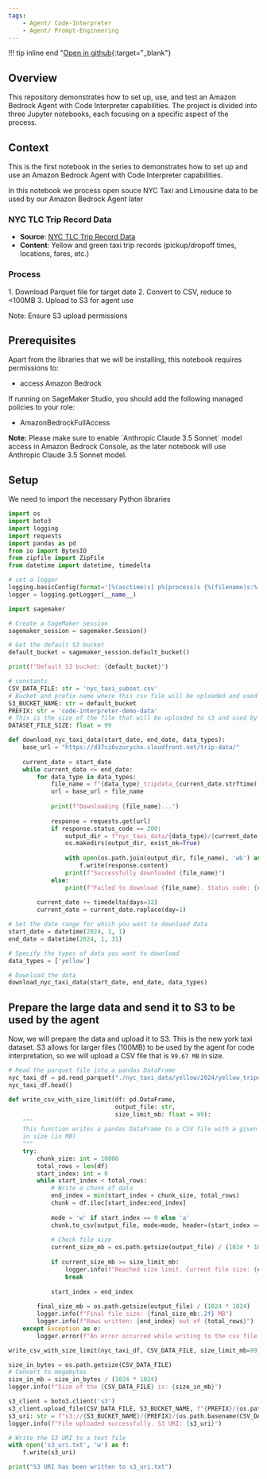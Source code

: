 ```yaml
---
tags:
    - Agent/ Code-Interpreter
    - Agent/ Prompt-Engineering
---
```


!!! tip inline end "[Open in github](https://github.com/aws-samples/agents-and-function-calling/agent-code-interpreter/00_data_prep.ipynb){:target="_blank"}

<h2>Overview</h2>

This repository demonstrates how to set up, use, and test an Amazon Bedrock Agent with Code Interpreter capabilities. The project is divided into three Jupyter notebooks, each focusing on a specific aspect of the process.


<h2>Context</h2>

This is the first notebook in the series to demonstrates how to set up and use an Amazon Bedrock Agent with Code Interpreter capabilities.

In this notebook we process open souce NYC Taxi and Limousine data to be used by our Amazon Bedrock Agent later
<h3>NYC TLC Trip Record Data</h3>

- **Source**: [NYC TLC Trip Record Data](https://www.nyc.gov/site/tlc/about/tlc-trip-record-data.page)
- **Content**: Yellow and green taxi trip records (pickup/dropoff times, locations, fares, etc.)

<h3>Process</h3>
1. Download Parquet file for target date
2. Convert to CSV, reduce to <100MB
3. Upload to S3 for agent use

Note: Ensure S3 upload permissions

<h2>Prerequisites</h2>

Apart from the libraries that we will be installing, this notebook requires permissions to:

<ul>
<li>access Amazon Bedrock</li>
</ul>

If running on SageMaker Studio, you should add the following managed policies to your role:
<ul>
<li>AmazonBedrockFullAccess</li>
</ul>

<div class="alert alert-block alert-info">
<b>Note:</b> Please make sure to enable `Anthropic Claude 3.5 Sonnet` model access in Amazon Bedrock Console, as the later notebook will use Anthropic Claude 3.5 Sonnet model.
</div>

<h2>Setup</h2>

We need to import the necessary Python libraries 


```python
import os
import boto3
import logging
import requests
import pandas as pd
from io import BytesIO
from zipfile import ZipFile
from datetime import datetime, timedelta
```


```python
# set a logger
logging.basicConfig(format='[%(asctime)s] p%(process)s {%(filename)s:%(lineno)d} %(levelname)s - %(message)s', level=logging.INFO)
logger = logging.getLogger(__name__)
```


```python
import sagemaker

# Create a SageMaker session
sagemaker_session = sagemaker.Session()

# Get the default S3 bucket
default_bucket = sagemaker_session.default_bucket()

print(f"Default S3 bucket: {default_bucket}")

```


```python
# constants
CSV_DATA_FILE: str = 'nyc_taxi_subset.csv'
# Bucket and prefix name where this csv file will be uploaded and used as S3 source by code interpreter
S3_BUCKET_NAME: str = default_bucket
PREFIX: str = 'code-interpreter-demo-data'
# This is the size of the file that will be uploaded to s3 and used by the agent (in MB)
DATASET_FILE_SIZE: float = 99
```


```python
def download_nyc_taxi_data(start_date, end_date, data_types):
    base_url = "https://d37ci6vzurychx.cloudfront.net/trip-data/"
    
    current_date = start_date
    while current_date <= end_date:
        for data_type in data_types:
            file_name = f"{data_type}_tripdata_{current_date.strftime('%Y-%m')}.parquet"
            url = base_url + file_name
            
            print(f"Downloading {file_name}...")
            
            response = requests.get(url)
            if response.status_code == 200:
                output_dir = f"nyc_taxi_data/{data_type}/{current_date.year}"
                os.makedirs(output_dir, exist_ok=True)
                
                with open(os.path.join(output_dir, file_name), 'wb') as f:
                    f.write(response.content)
                print(f"Successfully downloaded {file_name}")
            else:
                print(f"Failed to download {file_name}. Status code: {response.status_code}")
        
        current_date += timedelta(days=32)
        current_date = current_date.replace(day=1)

# Set the date range for which you want to download data
start_date = datetime(2024, 1, 1)
end_date = datetime(2024, 1, 31)

# Specify the types of data you want to download
data_types = ['yellow']

# Download the data
download_nyc_taxi_data(start_date, end_date, data_types)

```

<h2>Prepare the large data and send it to S3 to be used by the agent</h2>

Now, we will prepare the data and upload it to S3. This is the new york taxi dataset. S3 allows for larger files (100MB) to be used by the agent for code interpretation, so we will upload a CSV file that is `99.67 MB` in size.


```python
# Read the parquet file into a pandas DataFrame
nyc_taxi_df = pd.read_parquet("./nyc_taxi_data/yellow/2024/yellow_tripdata_2024-01.parquet")
nyc_taxi_df.head()
```


```python
def write_csv_with_size_limit(df: pd.DataFrame, 
                              output_file: str, 
                              size_limit_mb: float = 99):
    """
    This function writes a pandas DataFrame to a CSV file with a given limit
    in size (in MB)
    """
    try:
        chunk_size: int = 10000 
        total_rows = len(df)
        start_index: int = 0
        while start_index < total_rows:
            # Write a chunk of data
            end_index = min(start_index + chunk_size, total_rows)
            chunk = df.iloc[start_index:end_index]
            
            mode = 'w' if start_index == 0 else 'a'
            chunk.to_csv(output_file, mode=mode, header=(start_index == 0), index=False)
            
            # Check file size
            current_size_mb = os.path.getsize(output_file) / (1024 * 1024)
            
            if current_size_mb >= size_limit_mb:
                logger.info(f"Reached size limit. Current file size: {current_size_mb:.2f} MB")
                break
            
            start_index = end_index
            
        final_size_mb = os.path.getsize(output_file) / (1024 * 1024)
        logger.info(f"Final file size: {final_size_mb:.2f} MB")
        logger.info(f"Rows written: {end_index} out of {total_rows}")
    except Exception as e:
        logger.error(f"An error occurred while writing to the csv file with the limit of {size_limit_mb}: {e}")
```


```python
write_csv_with_size_limit(nyc_taxi_df, CSV_DATA_FILE, size_limit_mb=99)
```


```python
size_in_bytes = os.path.getsize(CSV_DATA_FILE)
# Convert to megabytes
size_in_mb = size_in_bytes / (1024 * 1024)
logger.info(f"Size of the {CSV_DATA_FILE} is: {size_in_mb}")
```


```python
s3_client = boto3.client('s3')
s3_client.upload_file(CSV_DATA_FILE, S3_BUCKET_NAME, f"{PREFIX}/{os.path.basename(CSV_DATA_FILE)}")
s3_uri: str = f"s3://{S3_BUCKET_NAME}/{PREFIX}/{os.path.basename(CSV_DATA_FILE)}"
logger.info(f"File uploaded successfully. S3 URI: {s3_uri}")
```


```python
# Write the S3 URI to a text file
with open('s3_uri.txt', 'w') as f:
    f.write(s3_uri)

print("S3 URI has been written to s3_uri.txt")
```
